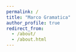 ```yaml
---
permalink: /
title: "Marco Gramatica"
author_profile: true
redirect_from: 
  - /about/
  - /about.html
---
```

